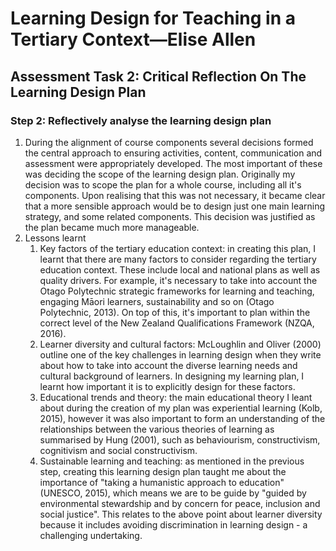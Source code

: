 # Learning Design for Teaching in a Tertiary Context—Elise Allen
## Assessment Task 2: Critical Reflection On The Learning Design Plan

### Step 2: Reflectively analyse the learning design plan
1. During the alignment of course components several decisions formed the central approach to ensuring activities, content, communication and assessment were appropriately developed. The most important of these was deciding the scope of the learning design plan. Originally my decision was to scope the plan for a whole course, including all it's components. Upon realising that this was not necessary, it became clear that a more sensible approach would be to design just one main learning strategy, and some related components. This decision was justified as the plan became much more manageable.
2. Lessons learnt
    1. Key factors of the tertiary education context: in creating this plan, I learnt that there are many factors to consider regarding the tertiary education context. These include local and national plans as well as quality drivers. For example, it's necessary to take into account the Otago Polytechnic strategic frameworks for learning and teaching, engaging Māori learners, sustainability and so on (Otago Polytechnic, 2013). On top of this, it's important to plan within the correct level of the New Zealand Qualifications Framework (NZQA, 2016).
    2. Learner diversity and cultural factors: McLoughlin and Oliver (2000) outline one of the key challenges in learning design when they write about how to take into account the diverse learning needs and cultural background of learners. In designing my learning plan, I learnt how important it is to explicitly design for these factors.
    3. Educational trends and theory: the main educational theory I leant about during the creation of my plan was experiential learning (Kolb, 2015), however it was also important to form an understanding of the relationships between the various theories of learning as summarised by Hung (2001), such as behaviourism, constructivism, cognitivism and social constructivism.
    4. Sustainable learning and teaching: as mentioned in the previous step, creating this learning design plan taught me about the importance of "taking a humanistic approach to education" (UNESCO, 2015), which means we are to be guide by "guided by environmental stewardship and by concern for peace, inclusion and social justice". This relates to the above point about learner diversity because it includes avoiding discrimination in learning design - a challenging undertaking.